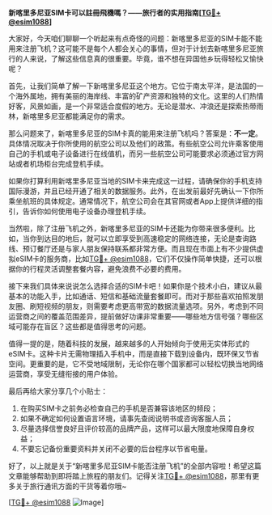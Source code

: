 **新喀里多尼亚SIM卡可以註冊飛機嗎？——旅行者的实用指南[[TG💪+ @esim1088](https://t.me/s/esim1088)]**

大家好，今天咱们聊聊一个听起来有点奇怪的问题：新喀里多尼亚的SIM卡能不能用来注册飞机？这可能不是每个人都会关心的事情，但对于计划去新喀里多尼亚旅行的人来说，了解这些信息真的很重要。毕竟，谁不想在异国他乡玩得轻松又愉快呢？

首先，让我们简单了解一下新喀里多尼亚这个地方。它位于南太平洋，是法国的一个海外属地，拥有美丽的海岸线、丰富的矿产资源和独特的文化。这里的人们热情好客，风景如画，是一个非常适合度假的地方。无论是潜水、冲浪还是探索热带雨林，新喀里多尼亚都能满足你的需求。

那么问题来了，新喀里多尼亚的SIM卡真的能用来注册飞机吗？答案是：**不一定**。具体情况取决于你所使用的航空公司以及他们的政策。有些航空公司允许乘客使用自己的手机或电子设备进行在线值机，而另一些航空公司可能要求必须通过官方网站或者机场柜台完成登机手续。

如果你打算利用新喀里多尼亚当地的SIM卡来完成这一过程，请确保你的手机支持国际漫游，并且已经开通了相关的数据服务。此外，在出发前最好先确认一下你所乘坐航班的具体规定。通常情况下，航空公司会在其官网或者App上提供详细的指引，告诉你如何使用电子设备办理登机手续。

当然啦，除了注册飞机之外，新喀里多尼亚的SIM卡还能为你带来很多便利。比如，当你到达目的地后，就可以立即享受到高速稳定的网络连接，无论是查询路线、预订餐厅还是与家人朋友保持联系都非常方便。而且现在市面上有不少提供虚拟eSIM卡的服务商，比如[TG💪+ @esim1088](https://t.me/s/esim1088)，它们不仅操作简单快捷，还可以根据你的行程灵活调整套餐内容，避免浪费不必要的费用。

接下来我们具体来说说怎么选择合适的SIM卡吧！如果你是个技术小白，建议从最基本的功能入手，比如通话、短信和基础流量套餐即可。而对于那些喜欢拍照发朋友圈、刷短视频的朋友，则需要考虑更高带宽的数据流量选项。另外，考虑到不同运营商之间的覆盖范围差异，提前做好功课非常重要——哪些地方信号强？哪些区域可能存在盲区？这些都是值得思考的问题。

值得一提的是，随着科技的发展，越来越多的人开始倾向于使用无实体形式的eSIM卡。这种卡片无需物理插入手机中，而是直接下载到设备内，既环保又节省空间。更重要的是，它不受地域限制，无论你在哪个国家都可以轻松切换当地网络运营商，享受无缝衔接的用户体验。

最后再给大家分享几个小贴士：
1. 在购买SIM卡之前务必检查自己的手机是否兼容该地区的频段；
2. 如果不确定如何设置语言环境，请事先查阅说明书或咨询客服人员；
3. 尽量选择信誉良好且评价较高的品牌产品，这样可以最大限度地保障自身权益；
4. 不要忘记备份重要资料并关闭不必要的后台程序以节省电量。

好了，以上就是关于“新喀里多尼亚SIM卡能否注册飞机”的全部内容啦！希望这篇文章能够帮助到即将踏上旅程的朋友们。记得关注[TG💪+ @esim1088](https://t.me/s/esim1088)，那里有更多关于旅行通讯方面的干货等着你哦~

[[TG💪+ @esim1088](https://t.me/s/esim1088) ![Image](https://i.postimg.cc/4NQfJmqS/Snipaste-2025-05-13-00-14-12.png)]